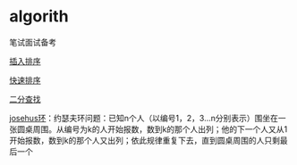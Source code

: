 # algorith
笔试面试备考

[插入排序](https://github.com/joyride-bin/algorithon/blob/master/insert_sort.py)

[快速排序](https://github.com/joyride-bin/algorithon/blob/master/quickly_sort.py)

[二分查找](https://github.com/joyride-bin/algorithon/blob/master/binary_search.py)

[josehus环](https://github.com/joyride-bin/algorithon/blob/master/josehus.py)：约瑟夫环问题：已知n个人（以编号1，2，3...n分别表示）围坐在一张圆桌周围。从编号为k的人开始报数，数到k的那个人出列；他的下一个人又从1开始报数，数到k的那个人又出列；依此规律重复下去，直到圆桌周围的人只剩最后一个

